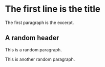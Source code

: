 # The first line is the title

The first paragraph is the excerpt.

## A random header

This is a random paragraph.

This is another random paragraph.